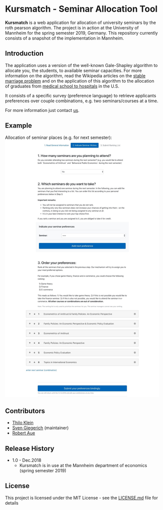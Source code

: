 # Kursmatch - Seminar Allocation Tool

**Kursmatch** is a web application for allocation of university seminars by the roth pearson algorithm.
The project is in action at the University of Mannheim for the spring semester 2019, Germany. This repository currently consists of a snapshot of the implementation in Mannheim.

## Introduction

The application uses a version of the well-known Gale-Shapley algorithm to allocate you, the students, to available seminar capacities. For more information on the algorithm, read the Wikipedia articles on the [stable marriage problem](https://en.wikipedia.org/wiki/Stable_marriage_problem) and on the application of this algorithm to the allocation of graduates from [medical school to hospitals](https://en.wikipedia.org/wiki/National_Resident_Matching_Program#Matching_algorithm) in the U.S.

It consists of a specific survey (preference language) to retrieve applicants preferences over couple combinations, e.g. two seminars/courses at a time.

For more information just contact [us](#contributors).

## Example

Allocation of seminar places (e.g. for next semester):
![Kursmatch at University Mannheim](https://github.com/svengiegerich/kursmatch/blob/master/screenshots/5_e.jpg)

## Contributors
- [Thilo Klein](https://github.com/thiloklein)
- [Sven Giegerich](https://github.com/svengiegerich) (maintainer)
- [Robert Aue](https://www.zew.de/de/team/rau/)

## Release History
* 1.0 - Dec.2018
  * Kursmatch is in use at the Mannheim department of economics (spring semester 2019)

## License

This project is licensed under the MIT License - see the [LICENSE.md](LICENSE) file for details
